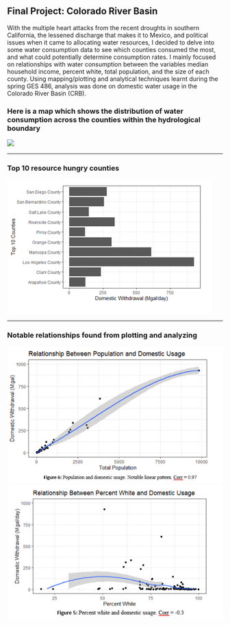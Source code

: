 ## Final Project: Colorado River Basin

With the multiple heart attacks from the recent droughts in southern California, the lessened discharge that makes it to Mexico, and political issues when it came to allocating water resources, I decided to delve into some water consumption data to see which counties consumed the most, and what could potentially determine consumption rates. I mainly focused on relationships with water consumption between the variables median household income, percent white, total population, and the size of each county. Using mapping/plotting and analytical techniques learnt during the spring GES 486, analysis was done on domestic water usage in the Colorado River Basin (CRB).


### Here is a map which shows the distribution of water consumption across the counties within the hydrological boundary

<img src="finalproj/images/Thumbnail2.png">

---

### Top 10 resource hungry counties

<img src="/finalproj/images/bar.png">

---

### Notable relationships found from plotting and analyzing

<img src="/finalproj/images/pop.png">
<img src="/finalproj/images/white.png?raw=true">

